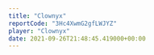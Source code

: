 ```yaml
---
title: "Clownyx"
reportCode: "3Hc4XwmG2gfLWJYZ"
player: "Clownyx"
date: 2021-09-26T21:48:45.419000+00:00
---
```

